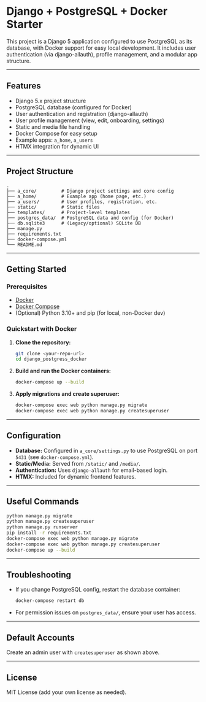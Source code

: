 # Django + PostgreSQL + Docker Starter

This project is a Django 5 application configured to use PostgreSQL as its database, with Docker support for easy local development. It includes user authentication (via django-allauth), profile management, and a modular app structure.

---

## Features

* Django 5.x project structure
* PostgreSQL database (configured for Docker)
* User authentication and registration (django-allauth)
* User profile management (view, edit, onboarding, settings)
* Static and media file handling
* Docker Compose for easy setup
* Example apps: `a_home`, `a_users`
* HTMX integration for dynamic UI

---

## Project Structure

```
.
├── a_core/         # Django project settings and core config
├── a_home/         # Example app (home page, etc.)
├── a_users/        # User profiles, registration, etc.
├── static/         # Static files
├── templates/      # Project-level templates
├── postgres_data/  # PostgreSQL data and config (for Docker)
├── db.sqlite3      # (Legacy/optional) SQLite DB
├── manage.py
├── requirements.txt
├── docker-compose.yml
└── README.md
```

---

## Getting Started

### Prerequisites

* [Docker](https://www.docker.com/get-started)
* [Docker Compose](https://docs.docker.com/compose/)
* (Optional) Python 3.10+ and pip (for local, non-Docker dev)

### Quickstart with Docker

1. **Clone the repository:**

   ```sh
   git clone <your-repo-url>
   cd django_postgress_docker
   ```

2. **Build and run the Docker containers:**

   ```sh
   docker-compose up --build
   ```

3. **Apply migrations and create superuser:**

   ```sh
   docker-compose exec web python manage.py migrate
   docker-compose exec web python manage.py createsuperuser
   ```

---

## Configuration

* **Database:** Configured in `a_core/settings.py` to use PostgreSQL on port `5431` (see `docker-compose.yml`).
* **Static/Media:** Served from `/static/` and `/media/`.
* **Authentication:** Uses `django-allauth` for email-based login.
* **HTMX:** Included for dynamic frontend features.

---

## Useful Commands

```sh
python manage.py migrate
python manage.py createsuperuser
python manage.py runserver
pip install -r requirements.txt
docker-compose exec web python manage.py migrate
docker-compose exec web python manage.py createsuperuser
docker-compose up --build
```

---

## Troubleshooting

* If you change PostgreSQL config, restart the database container:

  ```sh
  docker-compose restart db
  ```

* For permission issues on `postgres_data/`, ensure your user has access.

---

## Default Accounts

Create an admin user with `createsuperuser` as shown above.

---

## License

MIT License (add your own license as needed).
